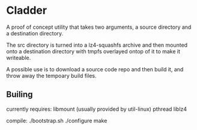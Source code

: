 # Cladder

A proof of concept utility that takes two arguments, a source directory and a destination directory.

The src directory is turned into a lz4-squashfs archive and then mounted onto a destination directory
with tmpfs overlayed ontop of it to make it writeable.

A possible use is to download a source code repo and then build it, and throw away the tempoary build files.

## Builing

currently requires:
  libmount (usually provided by util-linux)
  pthread
  liblz4

compile:
  ./bootstrap.sh
  ./configure
  make
